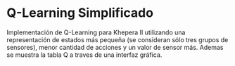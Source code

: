 Q-Learning Simplificado
==========

Implementación de Q-Learning para Khepera II utilizando una representación de estados más pequeña (se consideran sólo tres grupos de sensores), menor cantidad de acciones y un valor de sensor más.
Ademas se muestra la tabla Q a traves de una interfaz gráfica.